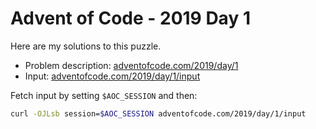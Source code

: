 # Advent of Code - 2019 Day 1
Here are my solutions to this puzzle.

* Problem description: [adventofcode.com/2019/day/1](https://adventofcode.com/2019/day/1)
* Input: [adventofcode.com/2019/day/1/input](https://adventofcode.com/2019/day/1/input)

Fetch input by setting `$AOC_SESSION` and then:
```bash
curl -OJLsb session=$AOC_SESSION adventofcode.com/2019/day/1/input
```
